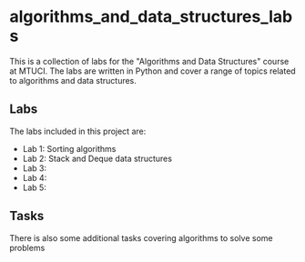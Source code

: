# algorithms_and_data_structures_labs

This is a collection of labs for the "Algorithms and Data Structures" course at MTUCI.
The labs are written in Python and cover a range of topics related to algorithms and data structures.

## Labs

The labs included in this project are:

* Lab 1: Sorting algorithms
* Lab 2: Stack and Deque data structures
* Lab 3:
* Lab 4:
* Lab 5:

## Tasks

There is also some additional tasks covering algorithms to solve some problems
